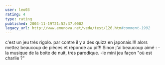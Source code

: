 ```yaml
---
user: leo03
rating: 4
type: rating
published: 2004-11-19T21:52:37.000Z
legacy_url: http://www.emunova.net/veda/test/126.htm#comment-1992
---
```

c'est un jeu très rigolo. par contre il y a des quizz en japonais.!!! alors mettez beaucoup de pièces et répondé au pif!! Sinon j'ai beaucoup aimé :
-la musique de la boite de nuit, très parodique.
-le mini jeu façon "où est charlie ?"